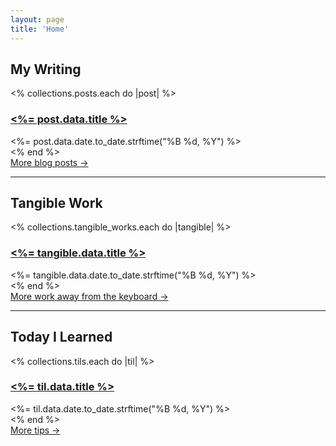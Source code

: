 ```yaml
---
layout: page
title: 'Home'
---
```


<div class="mx-auto my-0 p-[20px] pb-1">
	<h2 class="mt-0 alt_font text-2xl">My Writing</h2>
  <% collections.posts.each do |post| %>
    <div class="mb-[16px]">
      <h3 class="post-title">
        <a href="<%= post.relative_url %>"><%= post.data.title %></a>
      </h3>
			<div class="post-date"><%= post.data.date.to_date.strftime("%B %d, %Y") %></div>
    </div>
  <% end %>
	<div class="mt-2">
		<a class="text-xs text-black" href="/blog/">More blog posts →</a>
	</div>
	<hr class="mt-6">
	<h2 class="mt-6 alt_font text-2xl">Tangible Work</h2>
	<% collections.tangible_works.each do |tangible| %>
		<div class="mb-[16px]">
			<h3 class="post-title">
				<a href="<%= tangible.relative_url %>"><%= tangible.data.title %></a>
			</h3>
			<div class="post-date"><%= tangible.data.date.to_date.strftime("%B %d, %Y") %></div>
		</div>
	<% end %> 
	<div class="mt-2">
		<a class="text-xs text-black" href="/tangible-work/">More work away from the keyboard →</a>
	</div>
	<hr class="mt-6">
	<h2 class="mt-6 alt_font text-2xl">Today I Learned</h2>
	<% collections.tils.each do |til| %>
		<div class="mb-[16px]">
			<h3 class="post-title">
				<a href="<%= til.relative_url %>"><%= til.data.title %></a>
			</h3>
			<div class="post-date"><%= til.data.date.to_date.strftime("%B %d, %Y") %></div>
		</div>
	<% end %>
	<div class="mt-2 mb-6">
		<a class="text-xs text-black" href="/today-i-learned/">More tips →</a>
	</div>
</div>
